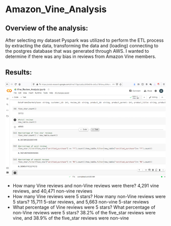 # Amazon_Vine_Analysis

## Overview of the analysis:

After selecting my dataset Pyspark was utilized to perform the ETL process by extracting the data, transforming the data and (loading) connecting to the postgres database that was generated through AWS. I wanted to determine if there was any bias in reviews from Amazon Vine members.


## Results:


![vine](Resources/vine.png)

- How many Vine reviews and non-Vine reviews were there? 4,291 vine reviews, and 40,471 non-vine reviews
- How many Vine reviews were 5 stars? How many non-Vine reviews were 5 stars? 15,711 5-star reviews, and 5,663 non-vine 5-star reviews
- What percentage of Vine reviews were 5 stars? What percentage of non-Vine reviews were 5 stars? 38.2% of the five_star reviews were vine, and 38.9% of the five_star reviews were non-vine


